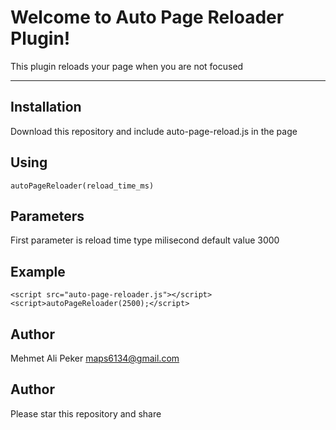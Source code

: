 Welcome to Auto Page Reloader Plugin!
===================


This plugin reloads your page when you are not focused

----------


Installation
-------------
Download this repository and include auto-page-reload.js in the page

Using
-------------

    autoPageReloader(reload_time_ms)

Parameters
-------------
First parameter is reload time type milisecond default value 3000

Example
-------------

    <script src="auto-page-reloader.js"></script>
    <script>autoPageReloader(2500);</script>

Author
-------------

Mehmet Ali Peker <maps6134@gmail.com>

Author
-------------
Please star this repository and share
